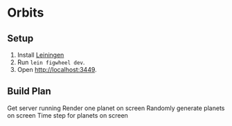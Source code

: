 # Orbits

## Setup

1. Install [Leiningen](http://leiningen.org)
1. Run `lein figwheel dev`.
1. Open <http://localhost:3449>.

## Build Plan
Get server running
Render one planet on screen
Randomly generate planets on screen
Time step for planets on screen
